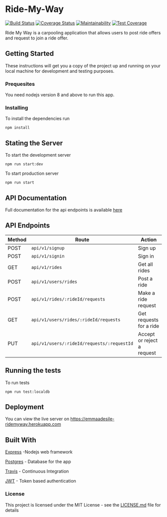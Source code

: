 # Ride-My-Way

[![Build Status](https://travis-ci.org/emmaadesile/Ride-My-Way.svg?branch=develop)](https://travis-ci.org/emmaadesile/Ride-My-Way) [![Coverage Status](https://coveralls.io/repos/github/emmaadesile/Ride-My-Way/badge.svg?branch=ft%2F%23158974064%2Ftest-api-endpoints)](https://coveralls.io/github/emmaadesile/Ride-My-Way?branch=ft%2F%23158974064%2Ftest-api-endpoints) [![Maintainability](https://api.codeclimate.com/v1/badges/a745f7b804d4b7bb491d/maintainability)](https://codeclimate.com/github/emmaadesile/Ride-My-Way/maintainability) [![Test Coverage](https://api.codeclimate.com/v1/badges/a745f7b804d4b7bb491d/test_coverage)](https://codeclimate.com/github/emmaadesile/Ride-My-Way/test_coverage)

Ride My Way is a carpooling application that allows users to post ride offers and request to join a ride offer.

## Getting Started
These instructions will get you a copy of the project up and running on your local machine for development and testing purposes.

### Prequesites

You need nodejs version 8 and above to run this app.

### Installing

To install the dependencies run

```
npm install
```

## Stating the Server

To start the development server

```
npm run start:dev
```

To start production server
```
npm run start
```

## API Documentation
Full documentation for the api endpoints is available [here](https://emmaadesile.github.io/ridemyway-docs/build/index.html)

## API Endpoints

| Method | Route                                    | Action                     |
| ------ | ---------------------------------------- | -------------------------- |
| POST   | `api/v1/signup`                          | Sign up                    |
| POST   | `api/v1/signin`                          | Sign in                    |
| GET    | `api/v1/rides`                           | Get all rides              |
| POST   | `api/v1/users/rides`                     | Post a ride                |
| POST   | `api/v1/rides/:rideId/requests`          | Make a ride request        |
| GET    | `api/v1/users/rides/:rideId/requests`    | Get requests for a ride    |
| PUT    | `api/v1/users/:rideId/requests/:requestId` | Accept or reject a request |

## Running the tests

To run tests

```
npm run test:localdb
```

## 

## Deployment
You can view the live server on https://emmaadesile-ridemyway.herokuapp.com

## Built With

[Express](https://expressjs.com/) -Nodejs web framework

[Postgres](https://www.postgresql.org/) - Database for the app

[Travis](https://travis-ci.org) - Continuous Integration

[JWT](https://jwt.io) - Token based authentication

### License

This project is licensed under the MIT License - see the [LICENSE.md](https://gist.github.com/PurpleBooth/LICENSE.md) file for details
